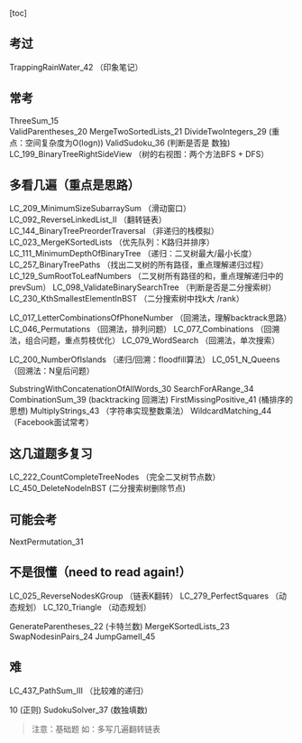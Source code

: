 [toc]
## 考过
TrappingRainWater_42 （印象笔记）

## 常考
ThreeSum_15     
ValidParentheses_20
MergeTwoSortedLists_21
DivideTwoIntegers_29 (重点：空间复杂度为O(logn))
ValidSudoku_36  (判断是否是 数独)
LC_199_BinaryTreeRightSideView （树的右视图：两个方法BFS + DFS）

## 多看几遍（重点是思路）
LC_209_MinimumSizeSubarraySum （滑动窗口）
LC_092_ReverseLinkedList_II （翻转链表）
LC_144_BinaryTreePreorderTraversal （非递归的栈模拟）
LC_023_MergeKSortedLists （优先队列：K路归并排序）
LC_111_MinimumDepthOfBinaryTree （递归：二叉树最大/最小长度）
LC_257_BinaryTreePaths （找出二叉树的所有路径，重点理解递归过程）
LC_129_SumRootToLeafNumbers （二叉树所有路径的和，重点理解递归中的prevSum）
LC_098_ValidateBinarySearchTree （判断是否是二分搜索树）
LC_230_KthSmallestElementInBST （二分搜索树中找k大 /rank）

LC_017_LetterCombinationsOfPhoneNumber （回溯法，理解backtrack思路）
LC_046_Permutations （回溯法，排列问题）
LC_077_Combinations （回溯法，组合问题，重点剪枝优化）
LC_079_WordSearch （回溯法，单次搜索）

LC_200_NumberOfIslands （递归/回溯：floodfill算法）
LC_051_N_Queens （回溯法：N皇后问题）

SubstringWithConcatenationOfAllWords_30
SearchForARange_34
CombinationSum_39 (backtracking 回溯法)
FirstMissingPositive_41 (桶排序的思想)
MultiplyStrings_43 （字符串实现整数乘法）
WildcardMatching_44 （Facebook面试常考）

## 这几道题多复习
LC_222_CountCompleteTreeNodes （完全二叉树节点数）
LC_450_DeleteNodeInBST (二分搜索树删除节点)

## 可能会考
NextPermutation_31


## 不是很懂（need to read again!）
LC_025_ReverseNodesKGroup （链表K翻转）
LC_279_PerfectSquares （动态规划）
LC_120_Triangle （动态规划）

GenerateParentheses_22 (卡特兰数)
MergeKSortedLists_23
SwapNodesinPairs_24
JumpGameII_45


## 难
LC_437_PathSum_III （比较难的递归）

10 (正则)
SudokuSolver_37 (数独填数)


> 注意：基础题
> 如：多写几遍翻转链表